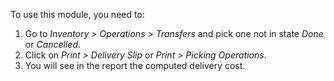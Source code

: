 To use this module, you need to:

1.  Go to *Inventory \> Operations \> Transfers* and pick one not in
    state *Done* or *Cancelled*.
2.  Click on *Print \> Delivery Slip* or *Print \> Picking Operations*.
3.  You will see in the report the computed delivery cost.
